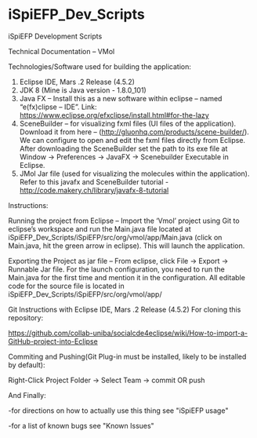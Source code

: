 # iSpiEFP_Dev_Scripts
iSpiEFP Development Scripts

Technical Documentation – VMol

Technologies/Software used for building the application:
1)	Eclipse IDE, Mars .2 Release (4.5.2)
2)	JDK 8 (Mine is Java version - 1.8.0_101)
3)	Java FX – Install this as a new software within eclipse – named “e(fx)clipse – IDE”. Link: https://www.eclipse.org/efxclipse/install.html#for-the-lazy
4)	SceneBuilder – for visualizing fxml files (UI files of the application). Download it from here – (http://gluonhq.com/products/scene-builder/). We can configure to open and edit the fxml files directly from Eclipse. After downloading the SceneBuilder set the path to its exe file at Window -> Preferences -> JavaFX -> Scenebuilder Executable in Eclipse.
5)	JMol Jar file (used for visualizing the molecules within the application).
Refer to this javafx and SceneBuilder tutorial - http://code.makery.ch/library/javafx-8-tutorial

Instructions:

Running the project from Eclipse – Import the ‘Vmol’ project using Git to eclipse’s workspace and run the Main.java file located at iSpiEFP_Dev_Scripts/iSpiEFP/src/org/vmol/app/Main.java (click on Main.java, hit the green arrow in eclipse). This will launch the application.

Exporting the Project as jar file – From eclipse, click File -> Export -> Runnable Jar file. For the launch configuration, you need to run the Main.java for the first time and mention it in the configuration. 
All editable code for the source file is located in iSpiEFP_Dev_Scripts/iSpiEFP/src/org/vmol/app/

Git Instructions with Eclipse IDE, Mars .2 Release (4.5.2)
For cloning this repository: 

https://github.com/collab-uniba/socialcde4eclipse/wiki/How-to-import-a-GitHub-project-into-Eclipse

Commiting and Pushing(Git Plug-in must be installed, likely to be installed by default):

Right-Click Project Folder -> Select Team -> commit OR push

And Finally:

-for directions on how to actually use this thing see "iSpiEFP usage"

-for a list of known bugs see "Known Issues" 

